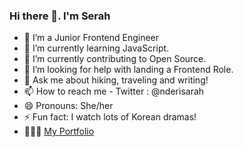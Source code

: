 ### Hi there 👋. I'm Serah

- 🔭 I’m a Junior Frontend Engineer
- 🌱 I’m currently learning JavaScript.
- 👯 I’m currently contributing to Open Source.
- 🤔 I’m looking for help with landing a Frontend Role.
- 💬 Ask me about hiking, traveling and writing!
- 📫 How to reach me -  Twitter : @nderisarah
- 😄 Pronouns: She/her
- ⚡ Fun fact: I watch lots of Korean dramas!
- 👩🏽‍💻 [My Portfolio](https://single-page-gamma.vercel.app)

